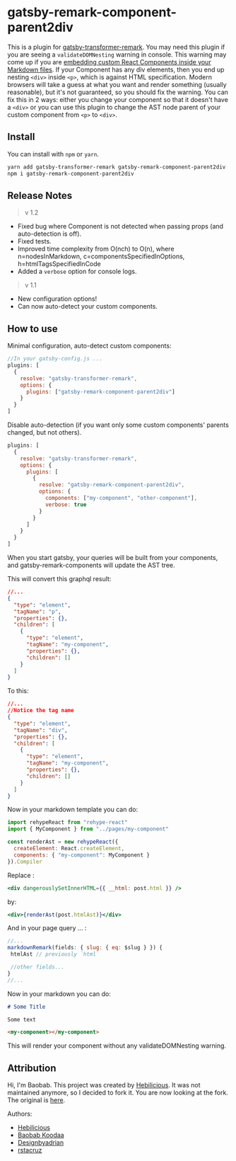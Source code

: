 # gatsby-remark-component-parent2div

This is a plugin for [gatsby-transformer-remark](https://www.gatsbyjs.org/packages/gatsby-transformer-remark/).
You may need this plugin if you are seeing a `validateDOMNesting` warning in console.
This warning may come up if you are
[embedding custom React Components inside your Markdown files](https://using-remark.gatsbyjs.org/custom-components/).
If your Component has any div elements, then you end up nesting `<div>` inside `<p>`, which is against HTML specification.
Modern browsers will take a guess at what you want and render something (usually reasonable), but it's not guaranteed,
so you should fix the warning. You can fix this in 2 ways: either you change your component so that it doesn't have
a `<div>` or you can use this plugin to change the AST node parent of your custom component from `<p>` to `<div>`.

## Install

You can install with `npm` or `yarn`.

```bash
yarn add gatsby-transformer-remark gatsby-remark-component-parent2div
npm i gatsby-remark-component-parent2div
```

## Release Notes

> v 1.2

* Fixed bug where Component is not detected when passing props (and auto-detection is off).
* Fixed tests.
* Improved time complexity from O(nch) to O(n), where n=nodesInMarkdown, c=componentsSpecifiedInOptions, h=htmlTagsSpecifiedInCode
* Added a `verbose` option for console logs.

> v 1.1

* New configuration options!
* Can now auto-detect your custom components.

## How to use

Minimal configuration, auto-detect custom components:

```js
//In your gatsby-config.js ...
plugins: [
  {
    resolve: "gatsby-transformer-remark",
    options: {
      plugins: ["gatsby-remark-component-parent2div"]
    }
  }
]
```

Disable auto-detection (if you want only some custom components' parents changed, but not others).

```js
plugins: [
  {
    resolve: "gatsby-transformer-remark",
    options: {
      plugins: [
        {
          resolve: "gatsby-remark-component-parent2div",
          options: {
            components: ["my-component", "other-component"],
            verbose: true
          }
        }
      ]
    }
  }
]
```

When you start gatsby, your queries will be built from your components, and gatsby-remark-components will update the AST tree.

This will convert this graphql result:

```json
//...
{
  "type": "element",
  "tagName": "p",
  "properties": {},
  "children": [
    {
      "type": "element",
      "tagName": "my-component",
      "properties": {},
      "children": []
    }
  ]
}
```

To this:

```json
//...
//Notice the tag name
{
  "type": "element",
  "tagName": "div",
  "properties": {},
  "children": [
    {
      "type": "element",
      "tagName": "my-component",
      "properties": {},
      "children": []
    }
  ]
}
```

Now in your markdown template you can do:

```jsx
import rehypeReact from "rehype-react"
import { MyComponent } from "../pages/my-component"

const renderAst = new rehypeReact({
  createElement: React.createElement,
  components: { "my-component": MyComponent }
}).Compiler
```

Replace :

```jsx
<div dangerouslySetInnerHTML={{ __html: post.html }} />
```

by:

```jsx
<div>{renderAst(post.htmlAst)}</div>
```

And in your page query ... :

```jsx
//...
markdownRemark(fields: { slug: { eq: $slug } }) {
 htmlAst // previously `html`

 //other fields...
}
//...
```

Now in your markdown you can do:

```md
# Some Title

Some text

<my-component></my-component>
```

This will render your component without any validateDOMNesting warning.

## Attribution

Hi, I'm Baobab. This project was created by [Hebilicious](https://github.com/Hebilicious/). It was not maintained anymore, so I decided to fork it. You are now looking at the fork. The original is [here](https://github.com/Hebilicious/gatsby-remark-component).

Authors:
- [Hebilicious](https://github.com/Hebilicious/)
- [Baobab Koodaa](https://github.com/baobabKoodaa/)
- [Designbyadrian](https://github.com/designbyadrian)
- [rstacruz](https://github.com/rstacruz)
